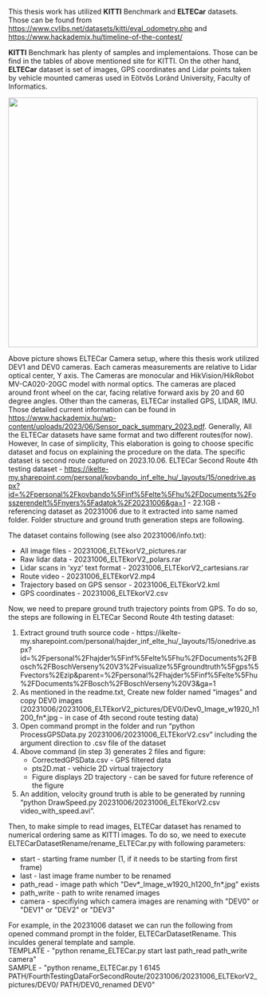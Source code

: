 This thesis work has utilized **KITTI** Benchmark and **ELTECar** datasets. Those can be found from https://www.cvlibs.net/datasets/kitti/eval_odometry.php and https://www.hackademix.hu/timeline-of-the-contest/

**KITTI** Benchmark has plenty of samples and implementaions. Those can be find in the tables of above mentioned site for KITTI. 
On the other hand, **ELTECar** dataset is set of images, GPS coordinates and Lidar points taken by vehicle mounted cameras used in Eötvös Loránd University, Faculty of Informatics.

<img src="https://github.com/bbaigalmaa/3D-reconstruction-from-a-vehicle-mounted-camera/assets/25894954/fbba31b6-c585-491c-97bc-ca44d2fa3ed5](https://github.com/bbaigalmaa/3D-reconstruction-from-a-vehicle-mounted-camera/assets/25894954/d11c1212-3744-4f10-b182-dd0b67b442c6" width="500" height="500">

Above picture shows ELTECar Camera setup, where this thesis work utilized DEV1 and DEV0 cameras. Each cameras measurements are relative to Lidar optical center, Y axis. The Cameras are monocular and HikVision/HikRobot MV-CA020-20GC model with normal optics. The cameras are placed around front wheel on the car, facing relative forward axis by 20 and 60 degree angles. Other than the cameras, ELTECar installed GPS, LIDAR, IMU. Those detailed current information can be found in https://www.hackademix.hu/wp-content/uploads/2023/06/Sensor_pack_summary_2023.pdf. Generally, All the ELTECar datasets have same format and two different routes(for now). However, In case of simplicity, This elaboration is going to choose specific dataset and focus on explaining the procedure on the data. The specific dataset is second route captured on 2023.10.06. ELTECar Second Route 4th testing dataset - https://ikelte-my.sharepoint.com/personal/kovbando_inf_elte_hu/_layouts/15/onedrive.aspx?id=%2Fpersonal%2Fkovbando%5Finf%5Felte%5Fhu%2FDocuments%2Fosszerendelt%5Fnyers%5Fadatok%2F20231006&ga=1 - 22.1GB - referencing dataset as 20231006 due to it extracted into same named folder. Folder structure and ground truth generation steps are following.

The dataset contains following (see also 20231006/info.txt): 
<ul>
  <li>All image files - 20231006_ELTEkorV2_pictures.rar</li>
  <li>Raw lidar data - 20231006_ELTEkorV2_polars.rar</li>
  <li>Lidar scans in ‘xyz’ text format - 20231006_ELTEkorV2_cartesians.rar</li>
  <li>Route video - 20231006_ELTEkorV2.mp4</li>
  <li>Trajectory based on GPS sensor - 20231006_ELTEkorV2.kml</li>
  <li>GPS coordinates - 20231006_ELTEkorV2.csv</li>
</ul> 

Now, we need to prepare ground truth trajectory points from GPS. To do so, the steps are following in ELTECar Second Route 4th testing dataset:
<ol>
  <li>Extract ground truth source code - https://ikelte-my.sharepoint.com/personal/hajder_inf_elte_hu/_layouts/15/onedrive.aspx?id=%2Fpersonal%2Fhajder%5Finf%5Felte%5Fhu%2FDocuments%2FBosch%2FBoschVerseny%20V3%2Fvisualize%5Fgroundtruth%5Fgps%5Fvectors%2Ezip&parent=%2Fpersonal%2Fhajder%5Finf%5Felte%5Fhu%2FDocuments%2FBosch%2FBoschVerseny%20V3&ga=1</li>
  <li>As mentioned in the readme.txt, Create new folder named “images” and copy DEV0 images (20231006/20231006_ELTEkorV2_pictures/DEV0/Dev0_Image_w1920_h1200_fn*.jpg - in case of 4th second route testing data)</li>
  <li>Open command prompt in the folder and run “python ProcessGPSData.py 20231006/20231006_ELTEkorV2.csv” including the argument direction to .csv file of the dataset </li>
  <li>Above command (in step 3) generates 2 files and figure:
		<ul>
            <li>CorrectedGPSData.csv - GPS filtered data</li>
		    <li>pts2D.mat - vehicle 2D virtual trajectory</li>
		    <li>Figure displays 2D trajectory - can be saved for future reference of the figure </li> </ul>
  <li>An addition, velocity ground truth is able to be generated by running “python DrawSpeed.py 20231006/20231006_ELTEkorV2.csv video_with_speed.avi”. </li>
</ol> 

Then, to make simple to read images, ELTECar dataset has renamed to numerical ordering same as KITTI images. 
To do so, we need to execute ELTECarDatasetRename/rename_ELTECar.py with following parameters:
<ul>
<li> start - starting frame number (1, if it needs to be starting from first frame)</li>
    <li>last - last image frame number to be renamed </li>
    <li>path_read - image path which "Dev*_Image_w1920_h1200_fn*.jpg" exists</li>
    <li>path_write - path to write renamed images</li>
    <li>camera - specifiying which camera images are renaming with "DEV0" or "DEV1" or "DEV2" or "DEV3"</li>
</ul>
For example, in the 20231006 dataset we can run the following from opened command prompt in the folder, ELTECarDatasetRename. This inculdes general template and sample. <br>
TEMPLATE  -  "python rename_ELTECar.py start last path_read path_write camera" <br>
SAMPLE    -  "python rename_ELTECar.py 1 6145 PATH/FourthTestingDataForSecondRoute/20231006/20231006_ELTEkorV2_pictures/DEV0/ PATH/DEV0_renamed DEV0" <br>
